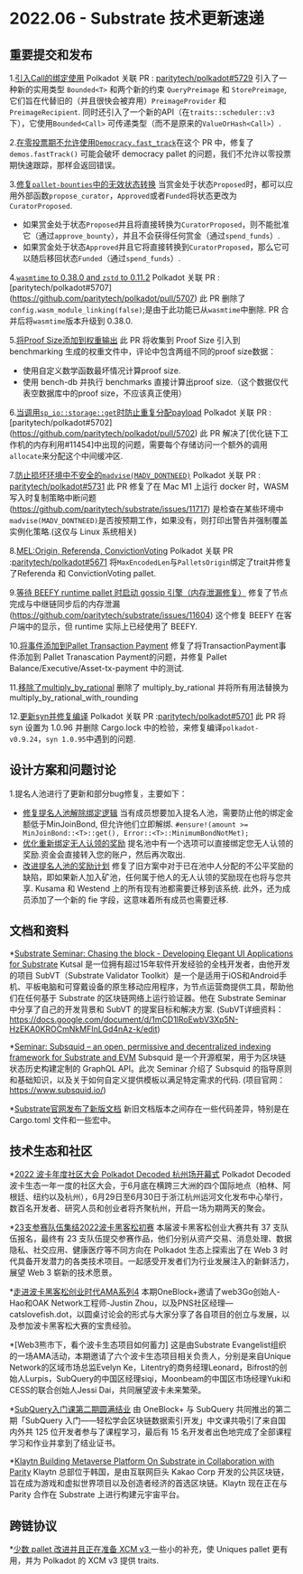 # 2022.06 - Substrate 技术更新速递
## 重要提交和发布

1.[引入Call的绑定使用](https://github.com/paritytech/substrate/pull/11649) Polkadot 关联 PR : [paritytech/polkadot#5729](https://github.com/paritytech/polkadot/pull/5729) 引入了一种新的实用类型 `Bounded<T>` 和两个新的约束 `QueryPreimage` 和 `StorePreimage`, 它们旨在代替旧的（并且很快会被弃用）`PreimageProvider` 和 `PreimageRecipient`. 同时还引入了一个新的API（在`traits::scheduler::v3`下），它使用`Bounded<Call>` 可传递类型（而不是原来的`ValueOrHash<Call>`）.

2.[在零投票期不允许使用`Democracy.fast_track`](https://github.com/paritytech/substrate/pull/11666)在这个 PR 中，修复了`demos.fastTrack()` 可能会破坏 democracy pallet 的问题，我们不允许以零投票期快速跟踪，那样会返回错误。

3.[修复`pallet-bounties`中的无效状态转换](https://github.com/paritytech/substrate/pull/11630) 当赏金处于状态`Proposed`时，都可以应用外部函数`propose_curator`，`Approved`或者`Funded`将状态更改为`CuratorProposed`.
- 如果赏金处于状态`Proposed`并且将直接转换为`CuratorProposed`，则不能批准它（通过`approve_bounty`），并且不会获得任何赏金（通过`spend_funds`）.
- 如果赏金处于状态`Approved`并且它将直接转换到`CuratorProposed`，那么它可以随后移回状态`Funded`（通过`spend_funds`）.

4.[`wasmtime` to 0.38.0 and `zstd` to 0.11.2](https://github.com/paritytech/substrate/pull/11720) Polkadot 关联 PR : [paritytech/polkadot#5707] (https://github.com/paritytech/polkadot/pull/5707) 此 PR 删除了`config.wasm_module_linking(false)`;是由于此功能已从`wasmtime`中删除. PR 合并后将`wasmtime`版本升级到 0.38.0.

5.[将Proof Size添加到权重输出](https://github.com/paritytech/substrate/pull/11637) 此 PR 将收集到 Proof Size 引入到 benchmarking 生成的权重文件中，评论中包含两组不同的proof size数据：
- 使用自定义数学函数最坏情况计算proof size.
- 使用 bench-db 并执行 benchmarks 直接计算出proof size.（这个数据仅代表空数据库中的proof size，不应该真正使用）

6.[当调用`sp_io::storage::get`时防止重复分配payload](https://github.com/paritytech/substrate/pull/11523) Polkadot 关联 PR : [paritytech/polkadot#5702] (https://github.com/paritytech/polkadot/pull/5702) 此 PR 解决了[优化链下工作机的内存利用#11454]中出现的问题，需要每个存储访问一个额外的调用`allocate`来分配这个中间缓冲区.

7.[防止损坏环境中不安全的`madvise(MADV_DONTNEED)`](https://github.com/paritytech/substrate/pull/11722) Polkadot 关联 PR : [paritytech/polkadot#5731](https://github.com/paritytech/polkadot/pull/5731) 此 PR 修复了在 Mac M1 上运行 docker 时，WASM 写入时复制策略中断问题 (https://github.com/paritytech/substrate/issues/11717) 是检查在某些环境中`madvise(MADV_DONTNEED)`是否按预期工作，如果没有，则打印出警告并强制覆盖实例化策略.(这仅与 Linux 系统相关)

8.[MEL:Origin, Referenda, ConvictionVoting](https://github.com/paritytech/substrate/pull/11631) Polkadot 关联 PR :[paritytech/polkadot#5671](https://github.com/paritytech/polkadot/pull/5671) 将`MaxEncodedLen`与`PalletsOrigin`绑定了trait并修复了Referenda 和 ConvictionVoting pallet.

9.[等待 BEEFY runtime pallet 时启动 gossip 引擎（内存泄漏修复）](https://github.com/paritytech/substrate/pull/11694) 修复了节点完成与中继链同步后的内存泄漏(https://github.com/paritytech/substrate/issues/11604) 这个修复 BEEFY 在客户端中的显示，但 runtime 实际上已经使用了 BEEFY.

10.[将事件添加到Pallet Transaction Payment](https://github.com/paritytech/substrate/pull/11618) 修复了将TransactionPayment事件添加到 Pallet Tranascation Payment的问题，并修复 Pallet Balance/Executive/Asset-tx-payment 中的测试.

11.[移除了multiply_by_rational](https://github.com/paritytech/substrate/pull/11598) 删除了 multiply_by_rational 并将所有用法替换为 multiply_by_rational_with_rounding

12.[更新syn并修复编译](https://github.com/paritytech/substrate/pull/11707) Polkadot 关联 PR :[paritytech/polkadot#5701](https://github.com/paritytech/polkadot/pull/5701) 此 PR 将 syn 设置为 1.0.96 并删除 Cargo.lock 中的检验，来修复编译`polkadot-v0.9.24`，`syn 1.0.95`中遇到的问题.


## 设计方案和问题讨论

1.提名人池进行了更新和部分bug修复，主要如下：
- [修复提名人池解除绑定逻辑](https://github.com/paritytech/substrate/issues/11664) 当有成员想要加入提名人池，需要防止他的绑定金额低于MinJoinBond, 但允许他们立即解绑. `#ensure!(amount >= MinJoinBond::<T>::get(), Error::<T>::MinimumBondNotMet); ` 
- [优化重新绑定无人认领的奖励](https://github.com/paritytech/substrate/issues/11671) 提名池中有一个选项可以直接绑定您无人认领的奖励.资金会直接转入您的账户，然后再次取出.
- [改进提名人池的奖励计划](https://github.com/paritytech/substrate/pull/11669) 修复了旧方案中对于已在池中人分配的不公平奖励的缺陷，即如果新人加入矿池，任何属于他人的无人认领的奖励现在也将与您共享. Kusama 和 Westend 上的所有现有池都需要迁移到该系统. 此外，还为成员添加了一个新的 fie 字段，这意味着所有成员也需要迁移.

## 文档和资料

*[Substrate Seminar: Chasing the block - Developing Elegant UI Applications for Substrate](https://youtu.be/e-o_hTj3UFk) Kutsal 是一位拥有超过15年软件开发经验的全栈开发者，由他开发的项目 SubVT（Substrate Validator Toolkit）是一个是适用于iOS和Android手机、平板电脑和可穿戴设备的原生移动应用程序，为节点运营商提供工具，帮助他们在任何基于 Substrate 的区块链网络上运行验证器。他在 Substrate Seminar 中分享了自己的开发背景和 SubVT 的提案目标和解决方案. (SubVT详细资料：https://docs.google.com/document/d/1mCD1lRoEwbV3Xp5N-HzEKA0KROCmNkMFInLGd4nAz-k/edit)

*[Seminar: Subsquid – an open, permissive and decentralized indexing framework for Substrate and EVM](https://youtu.be/CVK77w18z2g) Subsquid 是一个开源框架，用于为区块链状态历史构建定制的 GraphQL API。此次 Seminar 介绍了 Subsquid 的指导原则和基础知识，以及关于如何自定义提供模板以满足特定需求的代码. (项目官网：https://www.subsquid.io/)

*[Substrate官网发布了新版文档](https://github.com/substrate-developer-hub/substrate-docs/issues/1132) 新旧文档版本之间存在一些代码差异，特别是在 Cargo.toml 文件和一些宏中。


## 技术生态和社区

*[2022 波卡年度社区大会 Polkadot Decoded 杭州场开幕式](https://mp.weixin.qq.com/s/Tdk_-3nkreLxc4vuOPWwYg) Polkadot Decoded 波卡生态一年一度的社区大会，于6月底在横跨三大洲的四个国际地点（柏林、阿根廷、纽约以及杭州），6月29日至6月30日于浙江杭州运河文化发布中心举行，数百名开发者、研究人员和创业者将齐聚杭州，开启一场为期两天的聚会。

*[23支参赛队伍集结2022波卡黑客松初赛](https://mp.weixin.qq.com/s/bTdEYMfMLrZDyb7chb6YLg) 本届波卡黑客松创业大赛共有 37 支队伍报名，最终有 23 支队伍提交参赛作品，他们分别从资产交易、消息处理、数据隐私、社交应用、健康医疗等不同方向在 Polkadot 生态上探索出了在 Web 3 时代具备开发潜力的各类技术项目。一起感受开发者们为行业发展注入的新鲜活力，展望 Web 3 崭新的技术愿景。

*[走进波卡黑客松创业时代AMA系列4](https://www.youtube.com/watch?v=_UGCnbJHolc) 本期OneBlock+邀请了web3Go创始人-Hao和OAK Network工程师-Justin Zhou，以及PNS社区经理—catslovefish.dot，以圆桌讨论会的形式与大家分享了各自项目的创立与发展，以及参加波卡黑客松大赛的宝贵经验。

*[Web3熊市下，看个波卡生态项目如何蓄力] 这是由Substrate Evangelist组织的一场AMA活动，本期邀请了六个波卡生态项目相关负责人，分别是来自Unique Network的区域市场总监Evelyn Ke，Litentry的商务经理Leonard，Bifrost的创始人Lurpis，SubQuery的中国区经理siqi，Moonbeam的中国区市场经理Yuki和CESS的联合创始人Jessi Dai，共同展望波卡未来繁荣。

*[SubQuery入门课第二期圆满结业](https://mp.weixin.qq.com/s/OF0u7gd-2lQtk51QMi-Fyg) 由 OneBlock+ 与 SubQuery 共同推出的第二期「SubQuery 入门——轻松学会区块链数据索引开发」中文课共吸引了来自国内外共 125 位开发者参与了课程学习，最后有 15 名开发者出色地完成了全部课程学习和作业并拿到了结业证书。

*[Klaytn Building Metaverse Platform On Substrate in Collaboration with Parity](https://www.parity.io/blog/klaytn-building-metaverse-platform-on-substrate-in-collaboration-with-parity) Klaytn 总部位于韩国，是由互联网巨头 Kakao Corp 开发的公共区块链，旨在成为游戏和虚拟世界项目以及创造者经济的首选区块链。Klaytn 现在正在与 Parity 合作在 Substrate 上进行构建元宇宙平台。

## 跨链协议
*[少数 pallet 改进并且正在准备 XCM v3 ](https://github.com/paritytech/substrate/pull/10896)一些小的补充，使 Uniques pallet 更有​​用，并为 Polkadot 的 XCM v3 提供 traits.


